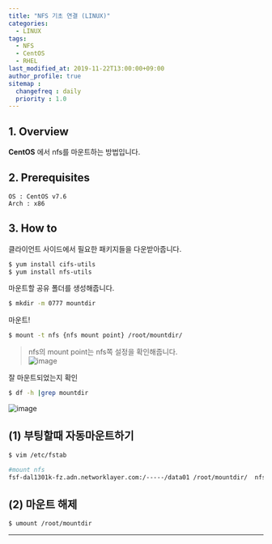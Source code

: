 ```yaml
---
title: "NFS 기초 연결 (LINUX)"
categories: 
  - LINUX
tags:
  - NFS
  - CentOS
  - RHEL
last_modified_at: 2019-11-22T13:00:00+09:00
author_profile: true
sitemap :
  changefreq : daily
  priority : 1.0
---
```

## 1. Overview
**CentOS** 에서 nfs를 마운트하는 방법입니다.  

## 2. Prerequisites
`OS : CentOS v7.6`  
`Arch : x86`

## 3. How to

클라이언트 사이드에서 필요한 패키지들을 다운받아줍니다.  
~~~sh
$ yum install cifs-utils
$ yum install nfs-utils
~~~

마운트할 공유 폴더를 생성해줍니다.  
~~~sh
$ mkdir -m 0777 mountdir
~~~

마운트!  
~~~sh
$ mount -t nfs {nfs mount point} /root/mountdir/
~~~

>nfs의 mount point는 nfs쪽 설정을 확인해줍니다.  
>![image](https://user-images.githubusercontent.com/15958325/70622783-04220d00-1c60-11ea-88e6-d257d614feed.png)  


잘 마운트되었는지 확인  
~~~sh
$ df -h |grep mountdir
~~~

![image](https://user-images.githubusercontent.com/15958325/70622947-506d4d00-1c60-11ea-937e-c561528bd5f3.png)  


## (1) 부팅할때 자동마운트하기
~~~sh
$ vim /etc/fstab

#mount nfs
fsf-dal1301k-fz.adn.networklayer.com:/-----/data01 /root/mountdir/  nfs     defaults        0 0
~~~

## (2) 마운트 해제
~~~sh
$ umount /root/mountdir
~~~

----